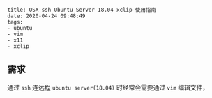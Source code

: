 ```
title: OSX ssh Ubuntu Server 18.04 xclip 使用指南
date: 2020-04-24 09:48:49
tags:
- ubuntu
- vim
- x11
- xclip
```

## 需求

通过 `ssh` 连远程 `ubuntu server(18.04)` 时经常会需要通过 `vim` 编辑文件，
<!--stackedit_data:
eyJoaXN0b3J5IjpbLTU0MTYxNTIxOSw3NTgwNjQzNjAsMTc0Mj
M1NTkxOF19
-->